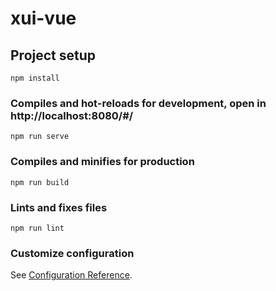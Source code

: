 # xui-vue

## Project setup
```
npm install
```

### Compiles and hot-reloads for development, open in http://localhost:8080/#/
```
npm run serve
```

### Compiles and minifies for production
```
npm run build
```

### Lints and fixes files
```
npm run lint
```

### Customize configuration
See [Configuration Reference](https://cli.vuejs.org/config/).
